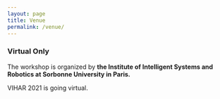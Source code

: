 ```yaml
---
layout: page
title: Venue
permalink: /venue/
---
```


### Virtual Only 

The workshop is organized by **the Institute of Intelligent Systems and Robotics at Sorbonne University in Paris.**

VIHAR 2021 is going virtual. 

